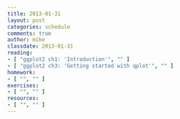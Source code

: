 ```yaml
---
title: 2013-01-31
layout: post
categories: schedule
comments: true
author: mike
classdate: 2013-01-31
reading:
- [ "ggplot2 ch1: 'Introduction'", "" ]
- [ "ggplot2 ch3: 'Getting started with qplot'", "" ]
homework:
- [ "", "" ]
exercises:
- [ "", "" ]
resources:
- [ "", "" ]
---
```

